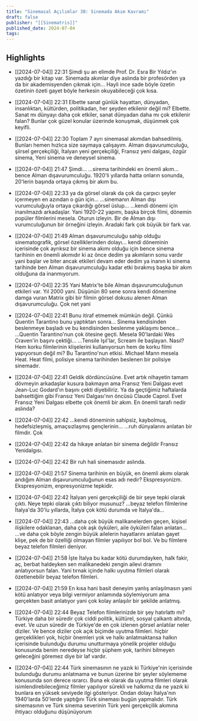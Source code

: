 ```yaml
---
title: "Sinemasal Açılımlar 30: Sinemada Akım Kavramı"
draft: false
publisher: "[[Sinematris]]"
published_date: 2024-07-04
tags:
---
```



## Highlights
* [[2024-07-04]] 22:31  Şimdi şu an elimde Prof. Dr. Esra Bir Yıldız'ın yazdığı bir kitap var. Sinemada akımlar diye aslında bir profesörden ya da bir akademisyenden çıkmak için... Hayli ince sade böyle özetin özetinin özeti gayet böyle herkesin okuyabileceği çok kısa.

* [[2024-07-04]] 22:31  Elbette sanat günlük hayattan, dünyadan, insanlıktan, kültürden, politikadan, her şeyden etkilenir değil mi? Elbette. Sanat mı dünyayı daha çok etkiler, sanat dünyadan daha mı çok etkilenir falan? Bunlar çok güzel konular üzerinde konuşmak, düşünmek çok keyifli.

* [[2024-07-04]] 22:30  Toplam 7 ayrı sinemasal akımdan bahsedilmiş. Bunları hemen hızlıca size saymaya çalışayım. Alman dışavurumculuğu, şiirsel gerçekçiliği, İtalyan yeni gerçekçiliği, Fransız yeni dalgası, özgür sinema, Yeni sinema ve deneysel sinema.

* [[2024-07-04]] 21:47  Şimdi... ...sirema tarihindeki en önemli akım... bence Alman dışavurumculuğu. 1920'li yıllarda hatta onların sonunda, 20'lerin başında ortaya çıkmış bir akım bu.

* [[2024-07-04]] 22:33  ya da görsel olarak da çok da çarpıcı şeyler içermeyen en azından o gün için... ...sinemanın Alman dışı vurumculuğuyla ortaya çıkardığı görsel üslup... ...kendi dönemi için inanılmazdı arkadaşlar. Yani 1920-22 yapımı, başka birçok filmi, dönemin popüler filmlerini mesela. Oturun izleyin. Bir de Alman dışı vurumculuğunun bir örneğini izleyin. Aradaki fark çok büyük bir fark var.

* [[2024-07-04]] 21:49  Alman dışavurumculuğu sahip olduğu sinematografik, görsel özelliklerinden dolayı... kendi döneminin içerisinde çok ayrıksız bir sinema akımı olduğu için bence sinema tarihinin en önemli akımıdır ki az önce dedim ya akımların sonu vardır yani başlar ve biter ancak etkileri devam eder dedim ya inanın ki sinema tarihinde ben Alman dışavurumculuğu kadar etki bırakmış başka bir akım olduğuna da inanmıyorum.

* [[2024-07-04]] 22:35  Yani Matrix'te bile Alman dışavurumculuğunun etkileri var. Yıl 2000 yani. Düşünün 80 sene sonra kendi dönemine damga vuran Matrix gibi bir filmin görsel dokusu alenen Alman dışavurumculuğu. Çok net yani

* [[2024-07-04]] 22:41  Bunu itiraf etmemek mümkün değil. Çünkü Quentin Tarantino bunu yaptıktan sonra... Sinema kendisinden beslenmeye başladı ve bu kendisinden beslenme yaklaşımı bence... ...Quentin Tarantino'nun çok ötesine geçti. Mesela 90'lardaki Wes Craven'in başını çektiği... ...Tensile Işıl'lar, Scream ile başlayan. Nasıl? Hem korku filmlerinin klişelerini kullanıyorsun hem de korku filmi yapıyorsun değil mi? Bu Tarantino'nun etkisi. Michael Mann mesela Heat. Heat filmi, polisiye sinema tarihinden beslenen bir polisiye sinemadır.

* [[2024-07-04]] 22:41  Geldik dördüncüsüne. Evet artık nihayetin tamam dövmeyin arkadaşlar kusura bakmayın ama Fransız Yeni Dalgası evet Jean-Luc Godard'ın başını çekti diyebiliriz. Ya da geçtiğimiz haftalarda bahsettiğim gibi Fransız Yeni Dalgası'nın öncüsü Claude Caprol. Evet Fransız Yeni Dalgası elbette çok önemli bir akım. En önemli tarafı nedir aslında?

* [[2024-07-04]] 22:42  ...kendi döneminin sahipsiz, kaybolmuş, hedefsizleşmiş, amaçsızlaşmış gençlerinin... ...ruh dünyalarını anlatan bir filmdir. Çok

* [[2024-07-04]] 22:42  da hikaye anlatan bir sinema değildir Fransız Yenidalgısı.

* [[2024-07-04]] 22:42  Bir ruh hali sinemasıdır aslında.

* [[2024-07-04]] 21:57  Sinema tarihinin en büyük, en önemli akımı olarak andığım Alman dışavurumculuğunun esas adı nedir? Ekspresyonizm. Ekspresyonizm, enpresyonizme tepkidir.

* [[2024-07-04]] 22:42  İtalyan yeni gerçekçiliği de bir şeye tepki olarak çıktı. Neye tepki olarak çıktı biliyor musunuz? ...beyaz telefon filmlerine İtalya'da 30'lu yıllarda, İtalya çok kötü durumda ve İtalya'da...

* [[2024-07-04]] 22:43  ...daha çok büyük malikanelerden geçen, kişisel ilişkilere odaklanan, daha çok aşk öyküleri, aile öyküleri falan anlatan... ...ve daha çok böyle zengin büyük ailelerin hayatlarını anlatan gayet klişe, pek de bir özelliği olmayan filmler yapılıyor bol bol. Ve bu filmlere beyaz telefon filmleri deniyor.

* [[2024-07-04]] 21:58  İşte İtalya bu kadar kötü durumdayken, halk fakir, aç, berbat haldeyken sen malikanedeki zengin ailevi dramını anlatıyorsun falan. Yani tırnak içinde halkı uyutma filmleri olarak özetlenebilir beyaz telefon filmleri.

* [[2024-07-04]] 21:59  En kısa hani basit deneyim yanlış anlaşılmasın yani kötü anlatıyor veya bilgi vermiyor anlamında söylemiyorum ama gerçekten basit anlatıyor yani çok kolay anlaşılır bir şekilde anlatmış.

* [[2024-07-04]] 22:44  Beyaz Telefon filmlerinizde bir şey hatırlattı mı? Türkiye daha bir süredir çok ciddi politik, kültürel, sosyal çalkantı altında, evet. Ve uzun süredir de Türkiye'de en çok izlenen görsel anlatılar neler diziler. Ve bence diziler çok açık biçimde uyutma filmleri. hiçbir gerçeklikleri yok, hiçbir önemleri yok ve halkı anlatmaktansa halkın içerisinde bulunduğu durumu unutturmaya yönelik projeler olduğu konusunda benim neredeyse hiçbir şüphem yok, tarihini bilmeyen geleceğini göremez diye bir laf vardır.

* [[2024-07-04]] 22:44  Türk sinemasının ne yazık ki Türkiye'nin içerisinde bulunduğu durumu anlatmama ve bunun üzerine bir şeyler söylememe konusunda son derece ısrarcı. Buna ek olarak da uyutma filmleri olarak isimlendirebileceğimiz filmler yapılıyor sürekli ve halkımız da ne yazık ki bunlara en yüksek seviyede ilgi gösteriyor. Ondan dolayı İtalya'nın 1940'larda 50'lerde yaptığını Türk sineması bugün yapmalıdır. Türk sinemasının ve Türk sinema severinin Türk yeni gerçekçilik akımına ihtiyacı olduğunu düşünüyorum

